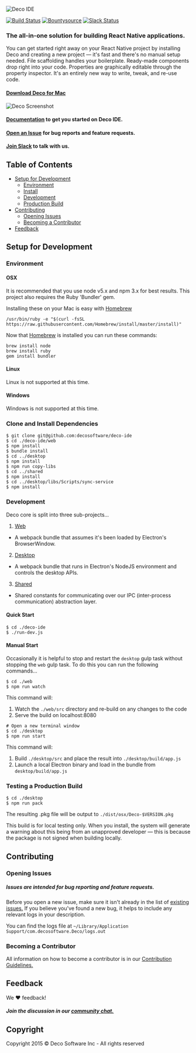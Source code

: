 ![Deco IDE](https://camo.githubusercontent.com/310b468e29288459ca36b1a54b3b311cf9e31bd4/68747470733a2f2f73332d75732d776573742d322e616d617a6f6e6177732e636f6d2f696d686f73742f4465636f4944454c6f676f25343032782e706e67)

[![Build Status](https://travis-ci.org/decosoftware/deco-ide.svg?branch=master)](https://travis-ci.org/decosoftware/deco-ide) [![Bountysource](https://www.bountysource.com/badge/tracker?tracker_id=38081366)](https://www.bountysource.com/teams/decosoftware/issues?tracker_ids=38081366) [![Slack Status](http://decoslackin.herokuapp.com/badge.svg)](http://decoslackin.herokuapp.com/) 

### The all-in-one solution for building React Native applications.

You can get started right away on your React Native project by installing Deco and creating a new project — it's fast and there's no manual setup needed. File scaffolding handles your boilerplate. Ready-made components drop right into your code. Properties are graphically editable through the property inspector. It's an entirely new way to write, tweak, and re-use code.

#### [Download Deco for Mac](https://www.decosoftware.com/download)

![Deco Screenshot](http://i.imgur.com/KoZrWoF.png)

#### [Documentation](https://www.decosoftware.com/docs) to get you started on Deco IDE.
#### [Open an Issue](#opening-issues) for bug reports and feature requests.
#### [Join Slack](https://decoslackin.herokuapp.com) to talk with us.

## Table of Contents

- [Setup for Development](#setup-for-development)
  - [Environment](#environment)
  - [Install](#clone-and-install-dependencies)
  - [Development](#development)
  - [Production Build](#testing-a-production-build)
- [Contributing](#contributing)
  - [Opening Issues](#opening-issues)
  - [Becoming a Contributor](#becoming-a-contributor)
- [Feedback](#feedback)

## Setup for Development

### Environment

#### OSX

It is recommended that you use node v5.x and npm 3.x for best results. This project also requires the Ruby 'Bundler' gem.

Installing these on your Mac is easy with [Homebrew](brew.sh)
```
/usr/bin/ruby -e "$(curl -fsSL https://raw.githubusercontent.com/Homebrew/install/master/install)"
```

Now that [Homebrew](brew.sh) is installed you can run these commands:

```
brew install node
brew install ruby
gem install bundler
```

#### Linux

Linux is not supported at this time.

#### Windows

Windows is not supported at this time.

### Clone and Install Dependencies
```
$ git clone git@github.com:decosoftware/deco-ide
$ cd ./deco-ide/web
$ npm install
$ bundle install
$ cd ../desktop
$ npm install
$ npm run copy-libs
$ cd ../shared
$ npm install
$ cd ../desktop/libs/Scripts/sync-service
$ npm install
```

### Development

Deco core is split into three sub-projects...

1. [Web](web/README.md)
  - A webpack bundle that assumes it's been loaded by Electron's BrowserWindow.
2. [Desktop](desktop/README.md)
  - A webpack bundle that runs in Electron's NodeJS environment and controls the desktop APIs.
3. [Shared](shared/README.md)
  - Shared constants for communicating over our IPC (inter-process communication) abstraction layer.

#### Quick Start
```
$ cd ./deco-ide
$ ./run-dev.js
```

#### Manual Start
Occasionally it is helpful to stop and restart the `desktop` gulp task without stopping the `web` gulp task. To do this you can run the following commands...

```
$ cd ./web
$ npm run watch

```
This command will:
1. Watch the `./web/src` directory and re-build on any changes to the code
2. Serve the build on localhost:8080

```
# Open a new terminal window
$ cd ./desktop
$ npm run start
```

This command will:
1. Build `./desktop/src` and place the result into `./desktop/build/app.js`
2. Launch a local Electron binary and load in the bundle from `desktop/build/app.js`

### Testing a Production Build

```
$ cd ./desktop
$ npm run pack
```

The resulting .pkg file will be output to `./dist/osx/Deco-$VERSION.pkg`

This build is for local testing only. When you install, the system will generate a warning about this being from an unapproved developer — this is because the package is not signed when building locally.

## Contributing

### Opening Issues

##### Issues are intended for bug reporting and feature requests.

Before you open a new issue, make sure it isn't already in the list of [existing issues.](http://www.github.com/decosoftware/deco-ide/issues) If you believe you've found a new bug, it helps to include any relevant logs in your description.

You can find the logs file at `~/Library/Application Support/com.decosoftware.Deco/logs.out`

### Becoming a Contributor

All information on how to become a contributor is in our [Contribution Guidelines.](CONTRIBUTING.md)

## Feedback

We :heart: feedback!

##### Join the discussion in our [community chat.](https://decoslackin.herokuapp.com)

## Copyright

Copyright 2015 © Deco Software Inc - All rights reserved
